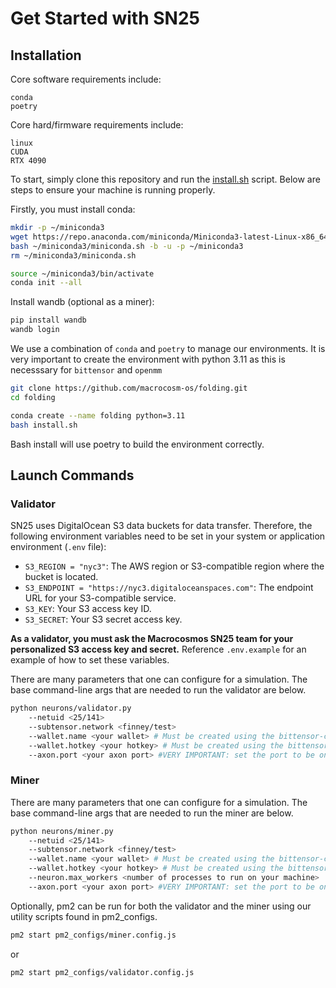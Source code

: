 # Get Started with SN25 

## Installation

Core software requirements include:
```
conda
poetry 
```

Core hard/firmware requirements include: 
```
linux
CUDA 
RTX 4090
```

To start, simply clone this repository and run the [install.sh](./install.sh) script. Below are steps to ensure your machine is running properly.

Firstly, you must install conda: 
```bash 
mkdir -p ~/miniconda3
wget https://repo.anaconda.com/miniconda/Miniconda3-latest-Linux-x86_64.sh -O ~/miniconda3/miniconda.sh
bash ~/miniconda3/miniconda.sh -b -u -p ~/miniconda3
rm ~/miniconda3/miniconda.sh

source ~/miniconda3/bin/activate
conda init --all
```

Install wandb (optional as a miner): 
```bash
pip install wandb 
wandb login
```

We use a combination of `conda` and `poetry` to manage our environments. It is very important to create the environment with python 3.11 as this is necesssary for `bittensor` and `openmm`
```bash 
git clone https://github.com/macrocosm-os/folding.git
cd folding

conda create --name folding python=3.11
bash install.sh
```

Bash install will use poetry to build the environment correctly. 

## Launch Commands
### Validator

SN25 uses DigitalOcean S3 data buckets for data transfer. Therefore, the following environment variables need to be set in your system or application environment (`.env` file):
- `S3_REGION = "nyc3"`: The AWS region or S3-compatible region where the bucket is located.
- `S3_ENDPOINT = "https://nyc3.digitaloceanspaces.com"`: The endpoint URL for your S3-compatible service.
- `S3_KEY`: Your S3 access key ID.
- `S3_SECRET`: Your S3 secret access key.

**As a validator, you must ask the Macrocosmos SN25 team for your personalized S3 access key and secret.** Reference `.env.example` for an example of how to set these variables.

There are many parameters that one can configure for a simulation. The base command-line args that are needed to run the validator are below. 
```bash
python neurons/validator.py
    --netuid <25/141>
    --subtensor.network <finney/test>
    --wallet.name <your wallet> # Must be created using the bittensor-cli
    --wallet.hotkey <your hotkey> # Must be created using the bittensor-cli
    --axon.port <your axon port> #VERY IMPORTANT: set the port to be one of the open TCP ports on your machine
```

### Miner
There are many parameters that one can configure for a simulation. The base command-line args that are needed to run the miner are below. 
```bash
python neurons/miner.py
    --netuid <25/141>
    --subtensor.network <finney/test>
    --wallet.name <your wallet> # Must be created using the bittensor-cli
    --wallet.hotkey <your hotkey> # Must be created using the bittensor-cli
    --neuron.max_workers <number of processes to run on your machine>
    --axon.port <your axon port> #VERY IMPORTANT: set the port to be one of the open TCP ports on your machine
```

Optionally, pm2 can be run for both the validator and the miner using our utility scripts found in pm2_configs. 
```bash 
pm2 start pm2_configs/miner.config.js
```
or 
```bash 
pm2 start pm2_configs/validator.config.js
```